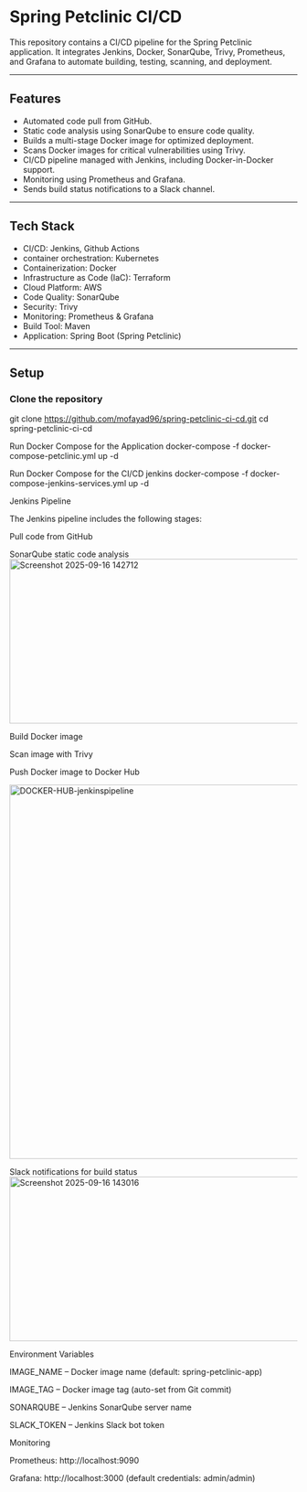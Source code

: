 # Spring Petclinic CI/CD

This repository contains a CI/CD pipeline for the Spring Petclinic application. It integrates Jenkins, Docker, SonarQube, Trivy, Prometheus, and Grafana to automate building, testing, scanning, and deployment.

---

## Features

- Automated code pull from GitHub.
- Static code analysis using SonarQube to ensure code quality.
- Builds a multi-stage Docker image for optimized deployment.
- Scans Docker images for critical vulnerabilities using Trivy.
- CI/CD pipeline managed with Jenkins, including Docker-in-Docker support.
- Monitoring using Prometheus and Grafana.
- Sends build status notifications to a Slack channel.

---

## Tech Stack

- CI/CD: Jenkins, Github Actions
- container orchestration: Kubernetes
- Containerization: Docker
- Infrastructure as Code (IaC): Terraform
- Cloud Platform: AWS
- Code Quality: SonarQube
- Security: Trivy
- Monitoring: Prometheus & Grafana
- Build Tool: Maven
- Application: Spring Boot (Spring Petclinic)

---

## Setup

### Clone the repository

git clone https://github.com/mofayad96/spring-petclinic-ci-cd.git
cd spring-petclinic-ci-cd

Run Docker Compose for the Application
docker-compose -f docker-compose-petclinic.yml up -d

Run Docker Compose for the CI/CD jenkins
docker-compose -f docker-compose-jenkins-services.yml up -d

Jenkins Pipeline

The Jenkins pipeline includes the following stages:

Pull code from GitHub

SonarQube static code analysis
<img width="1366" height="288" alt="Screenshot 2025-09-16 142712" src="https://github.com/user-attachments/assets/895af451-3adf-414e-b00b-2ec5f4061ff3" />


Build Docker image

Scan image with Trivy

Push Docker image to Docker Hub

<img width="961" height="655" alt="DOCKER-HUB-jenkinspipeline" src="https://github.com/user-attachments/assets/90168fa1-4ee2-4747-993a-89913b3291b1" />


Slack notifications for build status
<img width="1375" height="288" alt="Screenshot 2025-09-16 143016" src="https://github.com/user-attachments/assets/0013c3b7-cc9b-4c52-b633-d5ce4931b9fb" />


Environment Variables

IMAGE_NAME – Docker image name (default: spring-petclinic-app)

IMAGE_TAG – Docker image tag (auto-set from Git commit)

SONARQUBE – Jenkins SonarQube server name

SLACK_TOKEN – Jenkins Slack bot token

Monitoring

Prometheus: http://localhost:9090

Grafana: http://localhost:3000
 (default credentials: admin/admin)
